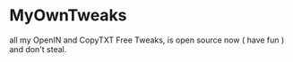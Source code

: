 MyOwnTweaks
===========

all my OpenIN and CopyTXT Free Tweaks, is open source now ( have fun ) and don't steal.
